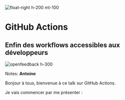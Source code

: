 <!-- .slide: class="first-slide" -->

![float-right h-200 mt-100](./assets/images/github-actions-logo.png)

# GitHub Actions

## Enfin des workflows accessibles aux développeurs

![openfeedback h-300](./assets/images/qrcode_openfeedback.io.png)

Notes: **Antoine**

Bonjour à tous, bienvenue à ce talk sur GitHub Actions.

Je vais commencer par me présenter :
